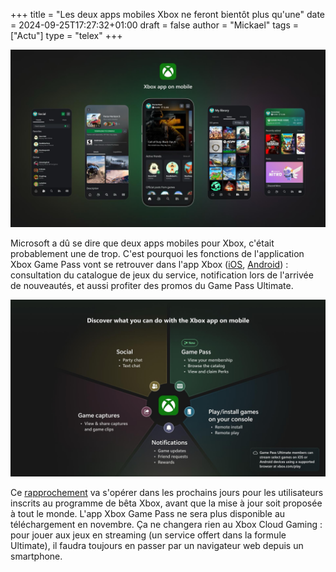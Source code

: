 +++
title = "Les deux apps mobiles Xbox ne feront bientôt plus qu'une"
date = 2024-09-25T17:27:32+01:00
draft = false
author = "Mickael"
tags = ["Actu"]
type = "telex"
+++

![Xbox App mobile](xbox-app-mobile.jpg "")

Microsoft a dû se dire que deux apps mobiles pour Xbox, c'était probablement une de trop. C'est pourquoi les fonctions de l'application Xbox Game Pass vont se retrouver dans l'app Xbox ([iOS](https://apps.apple.com/us/app/xbox/id736179781), [Android](https://play.google.com/store/apps/details?id=com.microsoft.xboxone.smartglass&hl=fr_CA&pli=1)) : consultation du catalogue de jeux du service, notification lors de l'arrivée de nouveautés, et aussi profiter des promos du Game Pass Ultimate.

![Xbox App mobile](xbox-app-mobile-2.jpg "")

Ce [rapprochement](https://news.xbox.com/en-us/2024/09/25/xbox-update-september-game-bar-compact-mode/) va s'opérer dans les prochains jours pour les utilisateurs inscrits au programme de bêta Xbox, avant que la mise à jour soit proposée à tout le monde. L'app Xbox Game Pass ne sera plus disponible au téléchargement en novembre. Ça ne changera rien au Xbox Cloud Gaming : pour jouer aux jeux en streaming (un service offert dans la formule Ultimate), il faudra toujours en passer par un navigateur web depuis un smartphone.